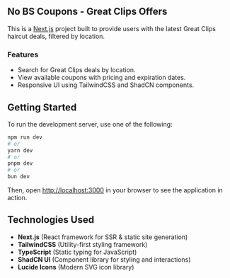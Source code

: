 ## No BS Coupons - Great Clips Offers

This is a [Next.js](https://nextjs.org) project built to provide users with the latest Great Clips haircut deals, filtered by location.

### Features
- Search for Great Clips deals by location.
- View available coupons with pricing and expiration dates.
- Responsive UI using TailwindCSS and ShadCN components.

## Getting Started

To run the development server, use one of the following:

```bash
npm run dev
# or
yarn dev
# or
pnpm dev
# or
bun dev
```

Then, open [http://localhost:3000](http://localhost:3000) in your browser to see the application in action.

## Technologies Used
- **Next.js** (React framework for SSR & static site generation)
- **TailwindCSS** (Utility-first styling framework)
- **TypeScript** (Static typing for JavaScript)
- **ShadCN UI** (Component library for styling and interactions)
- **Lucide Icons** (Modern SVG icon library)